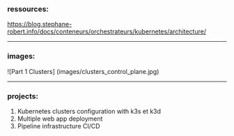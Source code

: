 ### ressources:
https://blog.stephane-robert.info/docs/conteneurs/orchestrateurs/kubernetes/architecture/



--- 

### images:
![Part 1 Clusters] (images/clusters_control_plane.jpg)

---


### projects:
1. Kubernetes clusters configuration with k3s et k3d
2. Multiple web app deployment
3. Pipeline infrastructure CI/CD

